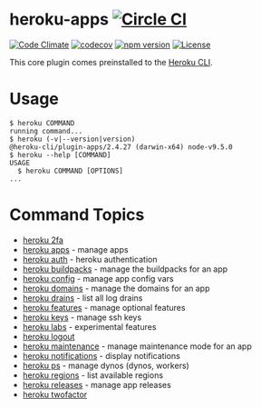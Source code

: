 heroku-apps [![Circle CI](https://circleci.com/gh/heroku/heroku-apps.svg?style=svg)](https://circleci.com/gh/heroku/heroku-apps)
===========

[![Code Climate](https://codeclimate.com/github/heroku/heroku-apps/badges/gpa.svg)](https://codeclimate.com/github/heroku/heroku-apps)
[![codecov](https://codecov.io/gh/heroku/heroku-apps/branch/master/graph/badge.svg)](https://codecov.io/gh/heroku/heroku-apps)
[![npm version](https://badge.fury.io/js/heroku-apps.svg)](https://badge.fury.io/js/heroku-apps)
[![License](https://img.shields.io/github/license/heroku/heroku-apps.svg)](https://github.com/heroku/heroku-apps/blob/master/LICENSE)

This core plugin comes preinstalled to the [Heroku CLI](https://cli.heroku.com).

<!-- usage -->
# Usage

```sh-session
$ heroku COMMAND
running command...
$ heroku (-v|--version|version)
@heroku-cli/plugin-apps/2.4.27 (darwin-x64) node-v9.5.0
$ heroku --help [COMMAND]
USAGE
  $ heroku COMMAND [OPTIONS]
...
```
<!-- usagestop -->
<!-- commands -->
# Command Topics

* [heroku 2fa](docs/2fa.md)
* [heroku apps](docs/apps.md) - manage apps
* [heroku auth](docs/auth.md) - heroku authentication
* [heroku buildpacks](docs/buildpacks.md) - manage the buildpacks for an app
* [heroku config](docs/config.md) - manage app config vars
* [heroku domains](docs/domains.md) - manage the domains for an app
* [heroku drains](docs/drains.md) - list all log drains
* [heroku features](docs/features.md) - manage optional features
* [heroku keys](docs/keys.md) - manage ssh keys
* [heroku labs](docs/labs.md) - experimental features
* [heroku logout](docs/logout.md)
* [heroku maintenance](docs/maintenance.md) - manage maintenance mode for an app
* [heroku notifications](docs/notifications.md) - display notifications
* [heroku ps](docs/ps.md) - manage dynos (dynos, workers)
* [heroku regions](docs/regions.md) - list available regions
* [heroku releases](docs/releases.md) - manage app releases
* [heroku twofactor](docs/twofactor.md)

<!-- commandsstop -->
